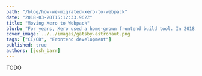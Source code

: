 ```yaml
---
path: "/blog/how-we-migrated-xero-to-webpack"
date: "2018-03-20T15:12:33.962Z"
title: "Moving Xero to Webpack"
blurb: "For years, Xero used a home-grown frontend build tool. In 2018, we replaced it with webpack, the unofficial industry standard."
cover_image: ../../images/gatsby-astronaut.png
tags: ["CI/CD", "Frontend development"]
published: true
authors: [josh_barr]
---
```


TODO